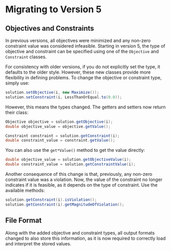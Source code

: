 # Migrating to Version 5

## Objectives and Constraints

In previous versions, all objectives were minimized and any non-zero constraint value was considered infeasible.
Starting in version 5, the type of objective and constraint can be specified using one of the `Objective` and
`Constraint` classes.

For consistency with older versions, if you do not explicitly set the type, it defaults to the older style.
However, these new classes provide more flexibility in defining problems.  To change the objective or constraint
type, simply use:

```java
solution.setObjective(i, new Maximize());
solution.setConstraint(i, LessThanOrEqual.to(0.0));
```

However, this means the types changed.  The getters and setters now return their class:

```java
Objective objective = solution.getObjective(i);
double objective_value = objective.getValue();

Constraint constraint = solution.getConstraint(i);
double constraint_value = constraint.getValue();
```

You can also use the `get*Value()` method to get the value directly:

```java
double objective_value = solution.getObjectiveValue(i);
double constraint_value = solution.getConstraintValue(i);
```

Another consequence of this change is that, previously, any non-zero constraint value was a violation.  Now, the value
of the constraint no longer indicates if it is feasible, as it depends on the type of constraint.  Use the available
methods:

```java
solution.getConstraint(i).isViolation();
solution.getConstraint(i).getMagnitudeOfViolation();
```

## File Format

Along with the added objective and constraint types, all output formats changed to also store this information, as it
is now required to correctly load and interpret the stored values.


